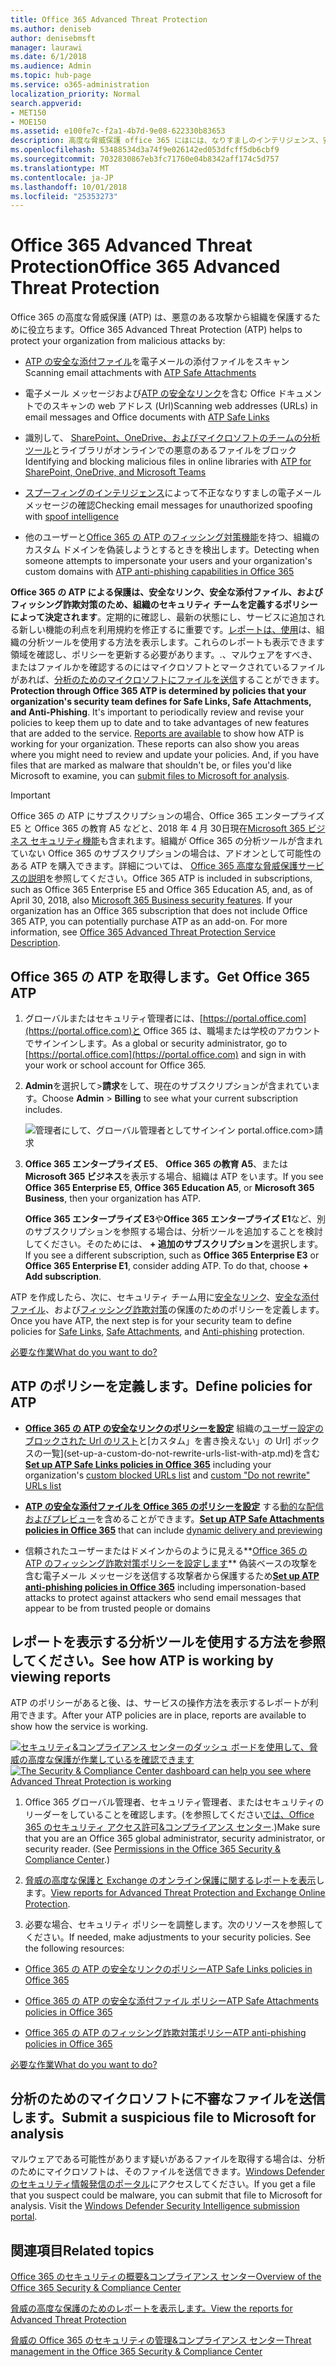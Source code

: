 ```yaml
---
title: Office 365 Advanced Threat Protection
ms.author: deniseb
author: denisebmsft
manager: laurawi
ms.date: 6/1/2018
ms.audience: Admin
ms.topic: hub-page
ms.service: o365-administration
localization_priority: Normal
search.appverid:
- MET150
- MOE150
ms.assetid: e100fe7c-f2a1-4b7d-9e08-622330b83653
description: 高度な脅威保護 office 365 にはには、なりすましのインテリジェンス、安全なリンク、安全な添付ファイル、および高度なフィッシング対策機能が含まれています。脅威の高度な保護も拡張されている SharePoint のオンライン、OneDrive 内のファイルにビジネス、およびマイクロソフトのチームです。
ms.openlocfilehash: 53488534d3a74f9e026142ed053dfcff5db6cbf9
ms.sourcegitcommit: 7032830867eb3fc71760e04b8342aff174c5d757
ms.translationtype: MT
ms.contentlocale: ja-JP
ms.lasthandoff: 10/01/2018
ms.locfileid: "25353273"
---
```

# <a name="office-365-advanced-threat-protection"></a><span data-ttu-id="9215a-104">Office 365 Advanced Threat Protection</span><span class="sxs-lookup"><span data-stu-id="9215a-104">Office 365 Advanced Threat Protection</span></span>

<span data-ttu-id="9215a-105">Office 365 の高度な脅威保護 (ATP) は、悪意のある攻撃から組織を保護するために役立ちます。</span><span class="sxs-lookup"><span data-stu-id="9215a-105">Office 365 Advanced Threat Protection (ATP) helps to protect your organization from malicious attacks by:</span></span>
  
- <span data-ttu-id="9215a-106">[ATP の安全な添付ファイル](atp-safe-attachments.md)を電子メールの添付ファイルをスキャン</span><span class="sxs-lookup"><span data-stu-id="9215a-106">Scanning email attachments with [ATP Safe Attachments](atp-safe-attachments.md)</span></span>
    
- <span data-ttu-id="9215a-107">電子メール メッセージおよび[ATP の安全なリンク](atp-safe-links.md)を含む Office ドキュメントでのスキャンの web アドレス (Url)</span><span class="sxs-lookup"><span data-stu-id="9215a-107">Scanning web addresses (URLs) in email messages and Office documents with [ATP Safe Links](atp-safe-links.md)</span></span>
    
- <span data-ttu-id="9215a-108">識別して、 [SharePoint、OneDrive、およびマイクロソフトのチームの分析ツール](atp-for-spo-odb-and-teams.md)とライブラリがオンラインでの悪意のあるファイルをブロック</span><span class="sxs-lookup"><span data-stu-id="9215a-108">Identifying and blocking malicious files in online libraries with [ATP for SharePoint, OneDrive, and Microsoft Teams](atp-for-spo-odb-and-teams.md)</span></span>
    
- <span data-ttu-id="9215a-109">[スプーフィングのインテリジェンス](learn-about-spoof-intelligence.md)によって不正ななりすましの電子メール メッセージの確認</span><span class="sxs-lookup"><span data-stu-id="9215a-109">Checking email messages for unauthorized spoofing with [spoof intelligence](learn-about-spoof-intelligence.md)</span></span>
    
- <span data-ttu-id="9215a-110">他のユーザーと[Office 365 の ATP のフィッシング対策機能](atp-anti-phishing.md)を持つ、組織のカスタム ドメインを偽装しようとするときを検出します。</span><span class="sxs-lookup"><span data-stu-id="9215a-110">Detecting when someone attempts to impersonate your users and your organization's custom domains with [ATP anti-phishing capabilities in Office 365](atp-anti-phishing.md)</span></span>
    
<span data-ttu-id="9215a-p102">**Office 365 の ATP による保護は、安全なリンク、安全な添付ファイル、およびフィッシング詐欺対策のため、組織のセキュリティ チームを定義するポリシーによって決定されます**。定期的に確認し、最新の状態にし、サービスに追加される新しい機能の利点を利用規約を修正するに重要です。[レポートは、使用](view-reports-for-atp.md)は、組織の分析ツールを使用する方法を表示します。これらのレポートも表示できます領域を確認し、ポリシーを更新する必要があります。.、マルウェアをすべき、またはファイルかを確認するのにはマイクロソフトとマークされているファイルがあれば、[分析のためのマイクロソフトにファイルを送信](office-365-atp.md#submitlalware)することができます。</span><span class="sxs-lookup"><span data-stu-id="9215a-p102">**Protection through Office 365 ATP is determined by policies that your organization's security team defines for Safe Links, Safe Attachments, and Anti-Phishing**. It's important to periodically review and revise your policies to keep them up to date and to take advantages of new features that are added to the service. [Reports are available](view-reports-for-atp.md) to show how ATP is working for your organization. These reports can also show you areas where you might need to review and update your policies. And, if you have files that are marked as malware that shouldn't be, or files you'd like Microsoft to examine, you can [submit files to Microsoft for analysis](office-365-atp.md#submitlalware).</span></span>
  
> [!IMPORTANT]
> <span data-ttu-id="9215a-p103">Office 365 の ATP にサブスクリプションの場合、Office 365 エンタープライズ E5 と Office 365 の教育 A5 などと、2018 年 4 月 30日現在[Microsoft 365 ビジネス セキュリティ機能](https://support.office.com/article/c123694a-1efb-459e-a8d5-2187975373dc)も含まれます。組織が Office 365 の分析ツールが含まれていない Office 365 のサブスクリプションの場合は、アドオンとして可能性のある ATP を購入できます。詳細については、 [Office 365 高度な脅威保護サービスの説明](https://technet.microsoft.com/library/exchange-online-advanced-threat-protection-service-description.aspx)を参照してください。</span><span class="sxs-lookup"><span data-stu-id="9215a-p103">Office 365 ATP is included in subscriptions, such as Office 365 Enterprise E5 and Office 365 Education A5, and, as of April 30, 2018, also [Microsoft 365 Business security features](https://support.office.com/article/c123694a-1efb-459e-a8d5-2187975373dc). If your organization has an Office 365 subscription that does not include Office 365 ATP, you can potentially purchase ATP as an add-on. For more information, see [Office 365 Advanced Threat Protection Service Description](https://technet.microsoft.com/library/exchange-online-advanced-threat-protection-service-description.aspx).</span></span> 
      
## <a name="get-office-365-atp"></a><span data-ttu-id="9215a-119">Office 365 の ATP を取得します。</span><span class="sxs-lookup"><span data-stu-id="9215a-119">Get Office 365 ATP</span></span>

1. <span data-ttu-id="9215a-120">グローバルまたはセキュリティ管理者には、[https://portal.office.com](https://portal.office.com)と Office 365 は、職場または学校のアカウントでサインインします。</span><span class="sxs-lookup"><span data-stu-id="9215a-120">As a global or security administrator, go to [https://portal.office.com](https://portal.office.com) and sign in with your work or school account for Office 365.</span></span> 
    
2. <span data-ttu-id="9215a-121">**Admin**を選択して\>**請求**をして、現在のサブスクリプションが含まれています。</span><span class="sxs-lookup"><span data-stu-id="9215a-121">Choose **Admin** \> **Billing** to see what your current subscription includes.</span></span> 
    
    ![管理者にして、グローバル管理者としてサインイン portal.office.com\>請求](media/18a3546c-bd1f-4f49-82ec-0184909b42c2.png)
  
3. <span data-ttu-id="9215a-123">**Office 365 エンタープライズ E5**、 **Office 365 の教育 A5**、または**Microsoft 365 ビジネス**を表示する場合、組織は ATP をいます。</span><span class="sxs-lookup"><span data-stu-id="9215a-123">If you see **Office 365 Enterprise E5**, **Office 365 Education A5**, or **Microsoft 365 Business**, then your organization has ATP.</span></span> 
    
    <span data-ttu-id="9215a-p104">**Office 365 エンタープライズ E3**や**Office 365 エンタープライズ E1**など、別のサブスクリプションを参照する場合は、分析ツールを追加することを検討してください。そのためには、 **+ 追加のサブスクリプション**を選択します。</span><span class="sxs-lookup"><span data-stu-id="9215a-p104">If you see a different subscription, such as **Office 365 Enterprise E3** or **Office 365 Enterprise E1**, consider adding ATP. To do that, choose **+ Add subscription**.</span></span>
    
<span data-ttu-id="9215a-126">ATP を作成したら、次に、セキュリティ チーム用に[安全なリンク](atp-safe-links.md)、[安全な添付ファイル](atp-safe-attachments.md)、および[フィッシング詐欺対策](set-up-atp-anti-phishing-policies.md)の保護のためのポリシーを定義します。</span><span class="sxs-lookup"><span data-stu-id="9215a-126">Once you have ATP, the next step is for your security team to define policies for [Safe Links](atp-safe-links.md), [Safe Attachments](atp-safe-attachments.md), and [Anti-phishing](set-up-atp-anti-phishing-policies.md) protection.</span></span> 
  
[<span data-ttu-id="9215a-127">必要な作業</span><span class="sxs-lookup"><span data-stu-id="9215a-127">What do you want to do?</span></span>](office-365-atp.md#TOC)
  
## <a name="define-policies-for-atp"></a><span data-ttu-id="9215a-128">ATP のポリシーを定義します。</span><span class="sxs-lookup"><span data-stu-id="9215a-128">Define policies for ATP</span></span>

- <span data-ttu-id="9215a-129">**[Office 365 の ATP の安全なリンクのポリシーを設定](set-up-atp-safe-links-policies.md)** 組織の[ユーザー設定のブロックされた Url のリスト](set-up-a-custom-blocked-urls-list-wtih-atp.md)と[カスタム」を書き換えない」の Url] ボックスの一覧](set-up-a-custom-do-not-rewrite-urls-list-with-atp.md)を含む</span><span class="sxs-lookup"><span data-stu-id="9215a-129">**[Set up ATP Safe Links policies in Office 365](set-up-atp-safe-links-policies.md)** including your organization's [custom blocked URLs list](set-up-a-custom-blocked-urls-list-wtih-atp.md) and [custom "Do not rewrite" URLs list](set-up-a-custom-do-not-rewrite-urls-list-with-atp.md)</span></span>
    
- <span data-ttu-id="9215a-130">**[ATP の安全な添付ファイルを Office 365 のポリシーを設定](set-up-atp-safe-attachments-policies.md)** する[動的な配信およびプレビュー](dynamic-delivery-and-previewing.md)を含めることができます。</span><span class="sxs-lookup"><span data-stu-id="9215a-130">**[Set up ATP Safe Attachments policies in Office 365](set-up-atp-safe-attachments-policies.md)** that can include [dynamic delivery and previewing](dynamic-delivery-and-previewing.md)</span></span>
    
- <span data-ttu-id="9215a-131">信頼されたユーザーまたはドメインからのように見える**[Office 365 の ATP のフィッシング詐欺対策ポリシーを設定します](set-up-atp-anti-phishing-policies.md)** 偽装ベースの攻撃を含む電子メール メッセージを送信する攻撃者から保護するため</span><span class="sxs-lookup"><span data-stu-id="9215a-131">**[Set up ATP anti-phishing policies in Office 365](set-up-atp-anti-phishing-policies.md)** including impersonation-based attacks to protect against attackers who send email messages that appear to be from trusted people or domains</span></span> 
  
## <a name="see-how-atp-is-working-by-viewing-reports"></a><span data-ttu-id="9215a-132">レポートを表示する分析ツールを使用する方法を参照してください。</span><span class="sxs-lookup"><span data-stu-id="9215a-132">See how ATP is working by viewing reports</span></span>

<span data-ttu-id="9215a-133">ATP のポリシーがあると後、は、サービスの操作方法を表示するレポートが利用できます。</span><span class="sxs-lookup"><span data-stu-id="9215a-133">After your ATP policies are in place, reports are available to show how the service is working.</span></span>

<span data-ttu-id="9215a-134">[![セキュリティ&amp;コンプライアンス センターのダッシュ ボードを使用して、脅威の高度な保護が作業しているを確認できます](media/6b213d34-adbb-44af-8549-be9a7e2db087.png)](view-reports-for-atp.md)</span><span class="sxs-lookup"><span data-stu-id="9215a-134">[![The Security &amp; Compliance Center dashboard can help you see where Advanced Threat Protection is working](media/6b213d34-adbb-44af-8549-be9a7e2db087.png)](view-reports-for-atp.md)</span></span>
  
1. <span data-ttu-id="9215a-p105">Office 365 グローバル管理者、セキュリティ管理者、またはセキュリティのリーダーをしていることを確認します。(を参照してください[では、Office 365 のセキュリティ アクセス許可&amp;コンプライアンス センター](permissions-in-the-security-and-compliance-center.md).)</span><span class="sxs-lookup"><span data-stu-id="9215a-p105">Make sure that you are an Office 365 global administrator, security administrator, or security reader. (See [Permissions in the Office 365 Security &amp; Compliance Center](permissions-in-the-security-and-compliance-center.md).)</span></span>
    
2. <span data-ttu-id="9215a-137">[脅威の高度な保護と Exchange のオンライン保護に関するレポートを表示](view-reports-for-atp.md)します。</span><span class="sxs-lookup"><span data-stu-id="9215a-137">[View reports for Advanced Threat Protection and Exchange Online Protection](view-reports-for-atp.md).</span></span>
    
3. <span data-ttu-id="9215a-p106">必要な場合、セキュリティ ポリシーを調整します。次のリソースを参照してください。</span><span class="sxs-lookup"><span data-stu-id="9215a-p106">If needed, make adjustments to your security policies. See the following resources:</span></span>
    
  - [<span data-ttu-id="9215a-140">Office 365 の ATP の安全なリンクのポリシー</span><span class="sxs-lookup"><span data-stu-id="9215a-140">ATP Safe Links policies in Office 365</span></span>](set-up-atp-safe-links-policies.md)
    
  - [<span data-ttu-id="9215a-141">Office 365 の ATP の安全な添付ファイル ポリシー</span><span class="sxs-lookup"><span data-stu-id="9215a-141">ATP Safe Attachments policies in Office 365</span></span>](set-up-atp-safe-attachments-policies.md)
    
  - [<span data-ttu-id="9215a-142">Office 365 の ATP のフィッシング詐欺対策ポリシー</span><span class="sxs-lookup"><span data-stu-id="9215a-142">ATP anti-phishing policies in Office 365</span></span>](set-up-atp-anti-phishing-policies.md)
    
[<span data-ttu-id="9215a-143">必要な作業</span><span class="sxs-lookup"><span data-stu-id="9215a-143">What do you want to do?</span></span>](office-365-atp.md)
  
## <a name="submit-a-suspicious-file-to-microsoft-for-analysis"></a><span data-ttu-id="9215a-144">分析のためのマイクロソフトに不審なファイルを送信します。</span><span class="sxs-lookup"><span data-stu-id="9215a-144">Submit a suspicious file to Microsoft for analysis</span></span>

<span data-ttu-id="9215a-p107">マルウェアである可能性があります疑いがあるファイルを取得する場合は、分析のためにマイクロソフトは、そのファイルを送信できます。[Windows Defender のセキュリティ情報発信のポータル](https://go.microsoft.com/fwlink/?linkid=857185)にアクセスしてください。</span><span class="sxs-lookup"><span data-stu-id="9215a-p107">If you get a file that you suspect could be malware, you can submit that file to Microsoft for analysis. Visit the [Windows Defender Security Intelligence submission portal](https://go.microsoft.com/fwlink/?linkid=857185).</span></span>
  
## <a name="related-topics"></a><span data-ttu-id="9215a-147">関連項目</span><span class="sxs-lookup"><span data-stu-id="9215a-147">Related topics</span></span>

[<span data-ttu-id="9215a-148">Office 365 のセキュリティの概要&amp;コンプライアンス センター</span><span class="sxs-lookup"><span data-stu-id="9215a-148">Overview of the Office 365 Security &amp; Compliance Center</span></span>](https://support.office.com/article/a5f2fd18-b029-4257-b5a8-ae83e7768c85)
  
[<span data-ttu-id="9215a-149">脅威の高度な保護のためのレポートを表示します。</span><span class="sxs-lookup"><span data-stu-id="9215a-149">View the reports for Advanced Threat Protection</span></span>](view-reports-for-atp.md)
  
[<span data-ttu-id="9215a-150">脅威の Office 365 のセキュリティの管理&amp;コンプライアンス センター</span><span class="sxs-lookup"><span data-stu-id="9215a-150">Threat management in the Office 365 Security &amp; Compliance Center</span></span>](threat-management.md)
  

